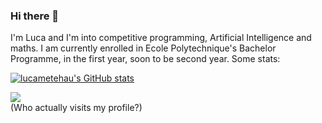 ### Hi there 👋

I'm Luca and I'm into competitive programming, Artificial Intelligence and maths.
I am currently enrolled in Ecole Polytechnique's Bachelor Programme, in the first year, soon to be second year.
Some stats:

[![lucametehau's GitHub stats](https://github-readme-stats.vercel.app/api?username=lucametehau&theme=dark)](https://github.com/anuraghazra/github-readme-stats)

![](https://komarev.com/ghpvc/?username=lucametehau) 
<br>
(Who actually visits my profile?)



<!--
**lucametehau/lucametehau** is a ✨ _special_ ✨ repository because its `README.md` (this file) appears on your GitHub profile.

Here are some ideas to get you started:

- 🔭 I’m currently working on ...
- 🌱 I’m currently learning ...
- 👯 I’m looking to collaborate on ...
- 🤔 I’m looking for help with ...
- 💬 Ask me about ...
- 📫 How to reach me: ...
- 😄 Pronouns: ...
- ⚡ Fun fact: ...
-->
